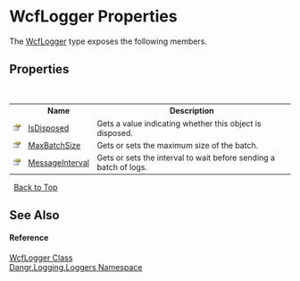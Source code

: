 # WcfLogger Properties
 

The <a href="T_Dangr_Logging_Loggers_WcfLogger">WcfLogger</a> type exposes the following members.


## Properties
&nbsp;<table><tr><th></th><th>Name</th><th>Description</th></tr><tr><td>![Public property](media/pubproperty.gif "Public property")</td><td><a href="P_Dangr_Logging_Loggers_WcfLogger_IsDisposed">IsDisposed</a></td><td>
Gets a value indicating whether this object is disposed.</td></tr><tr><td>![Public property](media/pubproperty.gif "Public property")</td><td><a href="P_Dangr_Logging_Loggers_WcfLogger_MaxBatchSize">MaxBatchSize</a></td><td>
Gets or sets the maximum size of the batch.</td></tr><tr><td>![Public property](media/pubproperty.gif "Public property")</td><td><a href="P_Dangr_Logging_Loggers_WcfLogger_MessageInterval">MessageInterval</a></td><td>
Gets or sets the interval to wait before sending a batch of logs.</td></tr></table>&nbsp;
<a href="#wcflogger-properties">Back to Top</a>

## See Also


#### Reference
<a href="T_Dangr_Logging_Loggers_WcfLogger">WcfLogger Class</a><br /><a href="N_Dangr_Logging_Loggers">Dangr.Logging.Loggers Namespace</a><br />